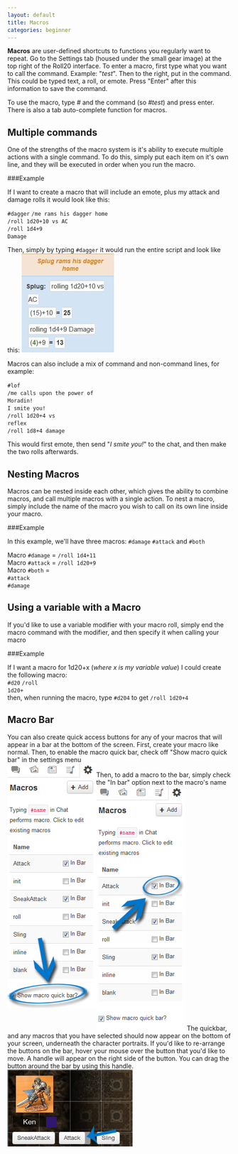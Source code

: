 ```yaml
---
layout: default
title: Macros
categories: beginner
---
```


__Macros__ are user-defined shortcuts to functions you regularly want to repeat.  Go to the Settings tab (housed under the small gear image) at the top right of the Roll20 interface.  To enter a macro, first type what you want to call the command.  Example: "*test*".  Then to the right, put in the command.  This could be typed text, a roll, or emote.  Press "Enter" after this information to save the command.  

  To use the macro, type _#_ and the command (so *#test*) and press enter.  There is also a tab auto-complete function for macros.
  
Multiple commands
--------
One of the strengths of the macro system is it's ability to execute multiple actions with a single command. To do this, simply put each item on it's own line, and they will be executed in order when you run the macro.

###Example

If I want to create a macro that will include an emote, plus my attack and damage rolls it would look like this:

<code>#dagger</code>
<code>/me rams his dagger home</code><br>
<code>/roll 1d20+10  vs AC</code><br>
<code>/roll 1d4+9 Damage</code><br>

Then, simply by typing <code>#dagger</code> it would run the entire script and look like this: <img src="/images/AttackMacro.jpg" />

Macros can also include a mix of command and non-command lines, for example:

<code>#lof</code><br>
<code>/me calls upon the power of Moradin!</code><br>
<code>I smite you!</code><br>
<code>/roll 1d20+4 vs reflex</code><br>
<code>/roll 1d8+4 damage</code>

This would first emote, then send "<i>I smite you!</i>" to the chat, and then make the two rolls afterwards.


Nesting Macros
--------
Macros can be nested inside each other, which gives the ability to combine macros, and call multiple macros with a single action. To nest a macro, simply include the name of the macro you wish to call on its own line inside your macro.

###Example

In this example, we'll have three macros: <code>#damage</code> <code>#attack</code> and <code>#both</code>

Macro <code>#damage</code> = <code>/roll 1d4+11</code><br>
Macro <code>#attack</code> = <code>/roll 1d20+9</code><br>
Macro <code>#both</code> = <br>
<code>#attack</code><br>
<code>#damage</code>

Using a variable with a Macro
--------
  If you'd like to use a variable modifier with your macro roll, simply end the macro command with the modifier, and then specify it when calling your macro
  
###Example
  
  If I want a macro for 1d20+x (<i>where x is my variable value</i>) I could create the following macro:<br>
  <code>#d20</code> <code>/roll 1d20+</code><br>
  then, when running the macro, type <code>#d20</code><code>4</code> to get <code>/roll 1d20+4</code><br>
  
Macro Bar
--------

You can also create quick access buttons for any of your macros that will appear in a bar at the bottom of the screen. First, create your macro like normal. Then, to enable the macro quick bar, check off "Show macro quick bar" in the settings menu<br>
<img src="/images/showquickbar.png" align="left" class="thumbnail" /><br>
Then, to add a macro to the bar, simply check the "In bar" option next to the macro's name<br>
<img src="/images/macroinbar.png" />
The quickbar, and any macros that you have selected should now appear on the bottom of your screen, underneath the character portraits. If you'd like to re-arrange the buttons on the bar, hover your mouse over the button that you'd like to move. A handle will appear on the right side of the button. You can drag the button around the bar by using this handle.
<img src="/images/macrobar.png" />